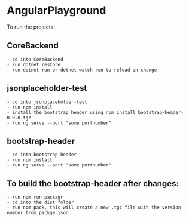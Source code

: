 # AngularPlayground

To run the projects: 

## CoreBackend 
    - cd into CoreBackend
    - run dotnet restore
    - run dotnet run or dotnet watch run to reload on change
    
## jsonplaceholder-test
    - cd into jsonplaceholder-test
    - run npm install
    - install the bootstrap header using npm install bootstrap-header-0.0.0.tgz
    - run ng serve --port "some portnumber"
    
## bootstrap-header 
    - cd into bootstrap-header
    - run npm install
    - run ng serve --port "some portnumber"

## To build the bootstrap-header after changes:
    - run npm run packagr
    - cd into the dist folder
    - run npm pack, this will create a new .tgz file with the version number from packge.json
